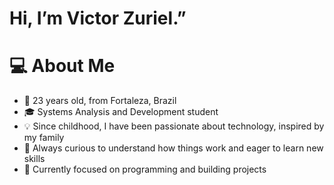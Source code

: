 # Hi, I’m Victor Zuriel.”

# 💻 About Me
- 📍 23 years old, from Fortaleza, Brazil  
- 🎓 Systems Analysis and Development student  
- 💡 Since childhood, I have been passionate about technology, inspired by my family  
- 🔎 Always curious to understand how things work and eager to learn new skills  
- 🌱 Currently focused on programming and building projects
